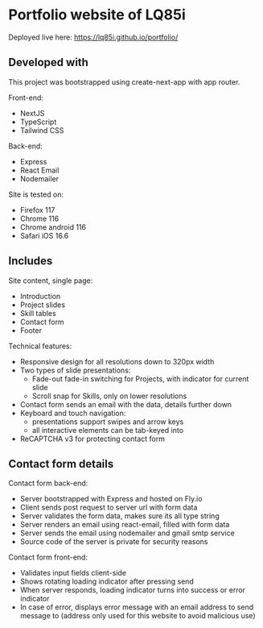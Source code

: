 # Portfolio website of LQ85i

Deployed live here: https://lq85i.github.io/portfolio/

## Developed with

This project was bootstrapped using create-next-app with app router.

Front-end:
- NextJS
- TypeScript
- Tailwind CSS

Back-end:
- Express
- React Email
- Nodemailer

Site is tested on:
- Firefox 117
- Chrome 116
- Chrome android 116
- Safari iOS 16.6

## Includes

Site content, single page: 
- Introduction
- Project slides
- Skill tables
- Contact form
- Footer

Technical features:
- Responsive design for all resolutions down to 320px width
- Two types of slide presentations:
    - Fade-out fade-in switching for Projects, with indicator for current slide
    - Scroll snap for Skills, only on lower resolutions
- Contact form sends an email with the data, details further down
- Keyboard and touch navigation:
    - presentations support swipes and arrow keys
    - all interactive elements can be tab-keyed into
- ReCAPTCHA v3 for protecting contact form

## Contact form details

Contact form back-end:
- Server bootstrapped with Express and hosted on Fly.io
- Client sends post request to server url with form data
- Server validates the form data, makes sure its all type string
- Server renders an email using react-email, filled with form data
- Server sends the email using nodemailer and gmail smtp service
- Source code of the server is private for security reasons

Contact form front-end:
- Validates input fields client-side
- Shows rotating loading indicator after pressing send
- When server responds, loading indicator turns into success or error indicator
- In case of error, displays error message with an email address to send message to (address only used for this website to avoid malicious use)
